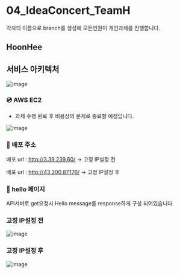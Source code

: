 # 04_IdeaConcert_TeamH

각자의 이름으로 branch를 생성해 모든인원이 개인과제를 진행합니다.
## HoonHee
## 서비스 아키텍처

![image](https://user-images.githubusercontent.com/89897944/179741656-29442f64-7822-40ea-8624-676c94d62191.png)
### 💿 AWS EC2
- 과제 수행 완료 후 비용상의 문제로 종료할 예정입니다.

![image](https://user-images.githubusercontent.com/89897944/179682901-85e4f4ed-6489-4252-83db-556c0ddace86.png)


### 📇 배포 주소

배포 url : http://3.39.239.60/  -> 고정 IP설정 전

배포 url : http://43.200.87.176/  -> 고정 IP설정 후

### 👋 hello 페이지
API서버로 get요청시 Hello message를 response하게 구성 되어있습니다.

### 고정 IP설정 전
![image](https://user-images.githubusercontent.com/89897944/179683090-4f023014-d916-45b7-a13f-15c6936b6438.png)

### 고정 IP설정 후
![image](https://user-images.githubusercontent.com/89897944/179737522-fdca2897-7bb0-4809-8fb6-31c2264eccf3.png)


